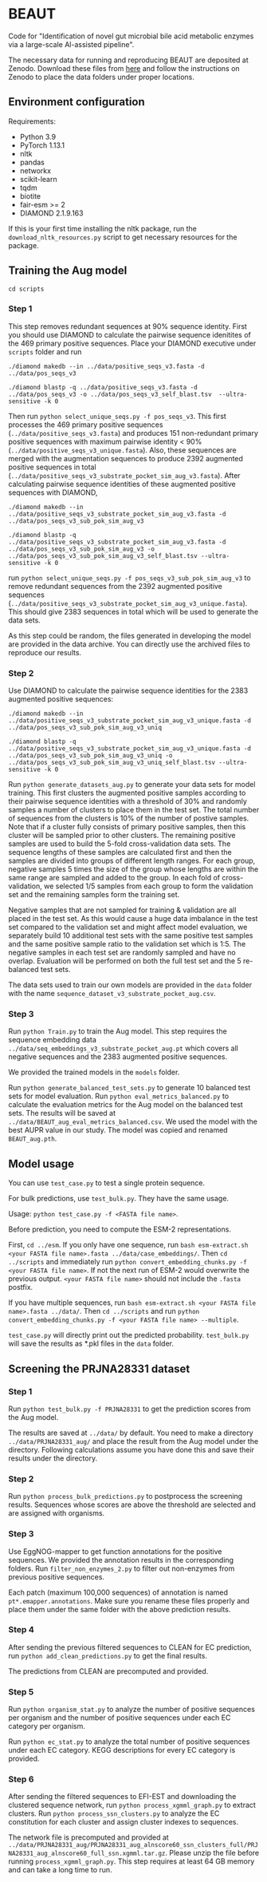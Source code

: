 # BEAUT
Code for "Identification of novel gut microbial bile acid metabolic enzymes
via a large-scale Al-assisted pipeline".

The necessary data for running and reproducing BEAUT are deposited at Zenodo.
Download these files from [here](https://zenodo.org/records/14233530?preview=1&token=eyJhbGciOiJIUzUxMiJ9.eyJpZCI6IjM4ZjZlNWVhLTBlOTctNDE2Yi04MjZiLTBjZGMwOTI4YjRiYyIsImRhdGEiOnt9LCJyYW5kb20iOiI5ODg4OGJiMzAyODEyZjE4YjAyZDA0N2M3ZWY1ZDYxOSJ9.FBmwdQury2JgkTvqs2h_TxGV4MTWB-23RmsisTbLeIDCMygVEHpSyCuGzeQdzkQXDgf6i2Ebg66-bdhDzx2U0g)
and follow the instructions on Zenodo to place 
the data folders under proper locations.
## Environment configuration
Requirements:

- Python 3.9
- PyTorch 1.13.1
- nltk
- pandas
- networkx
- scikit-learn
- tqdm
- biotite
- fair-esm >= 2
- DIAMOND 2.1.9.163

If this is your first time installing the nltk package, run the `download_nltk_resources.py` script to get necessary
resources for the package. 
## Training the Aug model
`cd scripts`
### Step 1
This step removes redundant sequences at 90% sequence identity. First you should use DIAMOND to calculate the pairwise
sequence idenitites of the 469 primary positive sequences. Place your DIAMOND executive under `scripts` folder and run

`./diamond makedb --in ../data/positive_seqs_v3.fasta -d ../data/pos_seqs_v3`

`./diamond blastp -q ../data/positive_seqs_v3.fasta -d ../data/pos_seqs_v3 -o ../data/pos_seqs_v3_self_blast.tsv 
--ultra-sensitive -k 0`

Then run `python select_unique_seqs.py -f pos_seqs_v3`. This first processes the 469 primary positive sequences
(`../data/positive_seqs_v3.fasta`) and produces 151 non-redundant primary positive sequences with maximum pairwise
identity &#60; 90% (`../data/positive_seqs_v3_unique.fasta`). Also, these sequences are merged with the augmentation
sequences to produce 2392 augmented positive sequences in total (`../data/positive_seqs_v3_substrate_pocket_sim_aug_v3.fasta`).
After calculating pairwise sequence identities of these augmented positive sequences with DIAMOND, 

`./diamond makedb --in ../data/positive_seqs_v3_substrate_pocket_sim_aug_v3.fasta -d ../data/pos_seqs_v3_sub_pok_sim_aug_v3`

`./diamond blastp -q ../data/positive_seqs_v3_substrate_pocket_sim_aug_v3.fasta -d ../data/pos_seqs_v3_sub_pok_sim_aug_v3 -o ../data/pos_seqs_v3_sub_pok_sim_aug_v3_self_blast.tsv --ultra-sensitive -k 0`

run `python select_unique_seqs.py -f pos_seqs_v3_sub_pok_sim_aug_v3` to remove redundant sequences from the 2392 augmented
positive sequences (`../data/positive_seqs_v3_substrate_pocket_sim_aug_v3_unique.fasta`).
This should give 2383 sequences in total which will be used to generate the data sets.

As this step could be random, the files generated in developing the model are provided in the data archive. You can
directly use the archived files to reproduce our results. 
### Step 2
Use DIAMOND to calculate the pairwise sequence identities for the 2383 augmented positive sequences:

`./diamond makedb --in ../data/positive_seqs_v3_substrate_pocket_sim_aug_v3_unique.fasta -d ../data/pos_seqs_v3_sub_pok_sim_aug_v3_uniq`

`./diamond blastp -q ../data/positive_seqs_v3_substrate_pocket_sim_aug_v3_unique.fasta -d ../data/pos_seqs_v3_sub_pok_sim_aug_v3_uniq -o ../data/pos_seqs_v3_sub_pok_sim_aug_v3_uniq_self_blast.tsv --ultra-sensitive -k 0`

Run `python generate_datasets_aug.py`
to generate your data sets for model training. This first clusters the augmented positive samples according to their
pairwise sequence identities with a threshold of 30% and randomly samples a number of clusters to place them
in the test set. The total number of sequences from the clusters is 10% of the number of postive samples. Note
that if a cluster fully consists of primary positive samples, then this cluster will be sampled prior to other clusters.
The remaining positive samples are used to build the 5-fold cross-validation data sets. The sequence lengths of these
samples are calculated first and then the samples are divided into groups of different length ranges. For each group,
negative samples 5 times the size of the group whose lengths are within the same range are sampled and added to the
group. In each fold of cross-validation, we selected 1/5 samples from each group to form the validation set and the
remaining samples form the training set. 

Negative samples that are not sampled for training & validation are all placed
in the test set. As this would cause a huge data imbalance in the test set compared to the validation set and might
affect model evaluation, we separately build 10 additional test sets with the same positive test samples and the same
positive sample ratio to the validation set which is 1:5. The negative samples in each test set are randomly sampled
and have no overlap. Evaluation will be performed on both the full test set and the 5 re-balanced test sets.

The data sets used to train
our own models are provided in the `data` folder with the name `sequence_dataset_v3_substrate_pocket_aug.csv`.
### Step 3
Run `python Train.py` to train the Aug model. This step requires the sequence embedding data `../data/seq_embeddings_v3_substrate_pocket_aug.pt`
which covers all negative sequences and the 2383 augmented positive sequences. 

We provided the trained models in the `models` folder.

Run `python generate_balanced_test_sets.py` to generate 10 balanced test sets for model evaluation. 
Run `python eval_metrics_balanced.py` to calculate the evaluation metrics for the Aug model on the balanced test sets.
The results will be saved at `../data/BEAUT_aug_eval_metrics_balanced.csv`.
We used the model with the best AUPR value in our study. The model was
copied and renamed `BEAUT_aug.pth`.
## Model usage
You can use `test_case.py` to test a single protein sequence.

For bulk predictions, use `test_bulk.py`. They have the same usage.

Usage: `python test_case.py -f <FASTA file name>`.

Before prediction, you need to compute the ESM-2 representations.

First, `cd ../esm`. If you only have one sequence, run `bash esm-extract.sh <your FASTA file name>.fasta ../data/case_embeddings/`.
Then `cd ../scripts` and immediately run `python convert_embedding_chunks.py -f <your FASTA file name>`. If not the next run of ESM-2
would overwrite the previous output. `<your FASTA file name>` should not include the `.fasta` postfix.

If you have multiple sequences, run `bash esm-extract.sh <your FASTA file name>.fasta ../data/`. Then `cd ../scripts` and 
run `python convert_embedding_chunks.py -f <your FASTA file name> --multiple`.

`test_case.py` will directly print out the predicted probability.
`test_bulk.py` will save the results as *.pkl files in the `data` folder.
## Screening the PRJNA28331 dataset
### Step 1
Run `python test_bulk.py -f PRJNA28331` to get the prediction scores from the Aug model.

The results are saved at `../data/` by default. You need to make a directory `../data/PRJNA28331_aug/`
and place the result from the Aug model under the directory.
Following calculations assume you have done this and save their results under the directory. 
### Step 2
Run `python process_bulk_predictions.py` to postprocess
the screening results. Sequences whose scores are above the threshold
are selected and are assigned with organisms.
### Step 3
Use EggNOG-mapper to get function annotations for the positive sequences.
We provided the annotation results in the corresponding folders.
Run `filter_non_enzymes_2.py` to filter out non-enzymes
from previous positive sequences.

Each patch (maximum 100,000 sequences) of annotation is named
`pt*.emapper.annotations`. Make sure you rename these files properly
and place them under the same folder with the above prediction results.
### Step 4
After sending the previous filtered sequences to CLEAN for EC prediction,
run `python add_clean_predictions.py` to get the final results.

The predictions from CLEAN are precomputed and provided.
### Step 5
Run `python organism_stat.py` to analyze the number of positive sequences
per organism and the number of positive sequences under each EC category per organism.

Run `python ec_stat.py` to analyze the total number of positive sequences
under each EC category. KEGG descriptions for every EC category is provided. 
### Step 6
After sending the filtered sequences to EFI-EST and downloading the clustered
sequence network, run `python process_xgmml_graph.py` to extract clusters.
Run `python process_ssn_clusters.py` to analyze
the EC constitution for each cluster and assign cluster indexes to sequences.

The network file is precomputed and provided at `../data/PRJNA28331_aug/PRJNA28331_aug_alnscore60_ssn_clusters_full/PRJNA28331_aug_alnscore60_full_ssn.xgmml.tar.gz`.
Please unzip the file before running `process_xgmml_graph.py`. 
This step requires at least 64 GB memory and can take a long time to run.